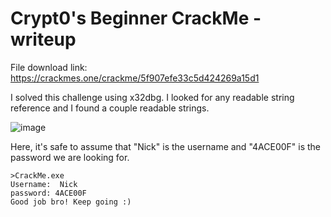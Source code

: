# Crypt0's Beginner CrackMe - writeup

File download link: https://crackmes.one/crackme/5f907efe33c5d424269a15d1

I solved this challenge using x32dbg. I looked for any readable string reference and I found a couple readable strings.

![image](https://user-images.githubusercontent.com/81070073/121839717-8a714200-cc8f-11eb-83e4-5cd2f3ba4613.png)

Here, it's safe to assume that "Nick" is the username and "4ACE00F" is the password we are looking for.

```
>CrackMe.exe
Username:  Nick
password: 4ACE00F
Good job bro! Keep going :)
```
